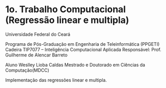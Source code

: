 # 1o. Trabalho Computacional (Regressão linear e multipla) 
Universidade Federal do Ceará

Programa de Pós-Graduação em Engenharia de Teleinformática (PPGETI)
Cadeira TIP7077 – Inteligência Computacional Aplicada
Responsável: Prof. Guilherme de Alencar Barreto

Aluno Weslley Lioba Caldas
Mestrado e Doutorado em Ciências da  Computação(MDCC) 

Implementação das regressões linear e multipla.
